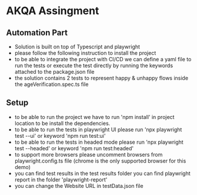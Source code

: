# AKQA Assingment 
## Automation Part 
- Solution is built on top of Typescript and playwright
- please follow the following instruction to install the project
- to be able to integrate the project with CI/CD we can define a yaml file to run the tests or execute the test directly by running the keywords attached to the package.json file
- the solution contains 2 tests to represent happy & unhappy flows inside the ageVerification.spec.ts file

## Setup
- to be able to run the project we have to run  'npm install' in project location to be install the dependencies. 
- to be able to run the tests in playwright UI please run 'npx playwright test --ui' or keyword 'npm run test:ui'
- to be able to run the tests in headed mode please run 'npx playwright test --headed' or keyword 'npm run test:headed'
- to support more browsers please uncomment browsers from playwright.config.ts file (chrome is the only supported browser for this demo)
- you can find test results in the test results folder you can find playwright report in the folder 'playwright-report'
- you can change the Website URL in testData.json file